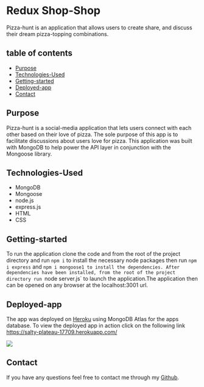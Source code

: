 # Redux Shop-Shop
Pizza-hunt is an application that allows users to create share, and discuss their dream pizza-topping combinations.

## table of contents 
- [Purpose](#purpose)
- [Technologies-Used](#Technologies-Used)
- [Getting-started](#Getting-started)
- [Deployed-app](#deployed-app)
- [Contact](#Contact)

## Purpose 
Pizza-hunt is a social-media application that lets users connect with each other based on their love of pizza. The sole purpose of this app is to facilitate discussions about users love for pizza. This application was built with MongoDB to help power the API layer in conjunction with the Mongoose library.   

## Technologies-Used
- MongoDB 
- Mongoose
- node.js
- express.js
- HTML
- CSS

## Getting-started
To run the application clone the code and from the root of the project directory and run `npm i` to install the necessary node packages then run `npm i express` and `npm i mongoose1 to install the dependencies. After dependencies have been installed, from the root of the project directory run `node server.js` to launch the application.The application then can be opened on any browser at the localhost:3001 url.


## Deployed-app
The app was deployed on [Heroku](https://www.heroku.com) using MongoDB Atlas for the apps database. To view the deployed app in action click on the following link
https://salty-plateau-17709.herokuapp.com/ 

![](./client/public/shop-shop.png)

## Contact
If you have any questions feel free to contact me through my [Github](https://github.com/Araceli4690).

